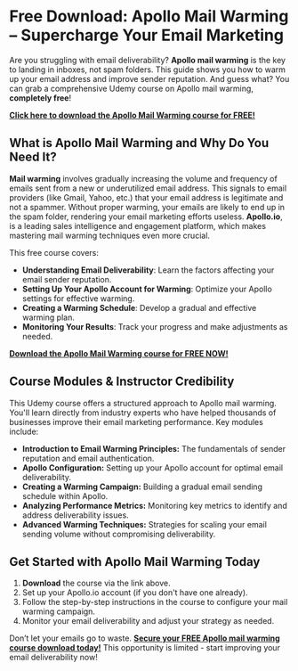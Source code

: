 # Free Download: Apollo Mail Warming – Supercharge Your Email Marketing

Are you struggling with email deliverability? **Apollo mail warming** is the key to landing in inboxes, not spam folders. This guide shows you how to warm up your email address and improve sender reputation. And guess what? You can grab a comprehensive Udemy course on Apollo mail warming, **completely free**!

[**Click here to download the Apollo Mail Warming course for FREE!**](https://udemywork.com/apollo-mail-warming)

## What is Apollo Mail Warming and Why Do You Need It?

**Mail warming** involves gradually increasing the volume and frequency of emails sent from a new or underutilized email address. This signals to email providers (like Gmail, Yahoo, etc.) that your email address is legitimate and not a spammer. Without proper warming, your emails are likely to end up in the spam folder, rendering your email marketing efforts useless. **Apollo.io**, is a leading sales intelligence and engagement platform, which makes mastering mail warming techniques even more crucial.

This free course covers:

*   **Understanding Email Deliverability**: Learn the factors affecting your email sender reputation.
*   **Setting Up Your Apollo Account for Warming**: Optimize your Apollo settings for effective warming.
*   **Creating a Warming Schedule**: Develop a gradual and effective warming plan.
*   **Monitoring Your Results**: Track your progress and make adjustments as needed.

[**Download the Apollo Mail Warming course for FREE NOW!**](https://udemywork.com/apollo-mail-warming)

## Course Modules & Instructor Credibility

This Udemy course offers a structured approach to Apollo mail warming. You'll learn directly from industry experts who have helped thousands of businesses improve their email marketing performance. Key modules include:

*   **Introduction to Email Warming Principles:** The fundamentals of sender reputation and email authentication.
*   **Apollo Configuration:** Setting up your Apollo account for optimal email deliverability.
*   **Creating a Warming Campaign:** Building a gradual email sending schedule within Apollo.
*   **Analyzing Performance Metrics:** Monitoring key metrics to identify and address deliverability issues.
*   **Advanced Warming Techniques:** Strategies for scaling your email sending volume without compromising deliverability.

## Get Started with Apollo Mail Warming Today

1.  **Download** the course via the link above.
2.  Set up your Apollo.io account (if you don't have one already).
3.  Follow the step-by-step instructions in the course to configure your mail warming campaign.
4.  Monitor your email deliverability and adjust your strategy as needed.

Don’t let your emails go to waste. **[Secure your FREE Apollo mail warming course download today!](https://udemywork.com/apollo-mail-warming)** This opportunity is limited - start improving your email deliverability now!
